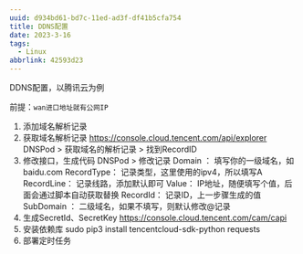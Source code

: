 ```yaml
---
uuid: d934bd61-bd7c-11ed-ad3f-df41b5cfa754
title: DDNS配置
date: 2023-3-16
tags:
  - Linux
abbrlink: 42593d23
---
```


DDNS配置，以腾讯云为例

<!--more-->

前提：``wan进口地址就有公网IP``

1. 添加域名解析记录
2. 获取域名解析记录
    https://console.cloud.tencent.com/api/explorer
    DNSPod > 获取域名的解析记录 > 找到RecordID
3. 修改接口，生成代码
    DNSPod > 修改记录
        Domain ： 填写你的一级域名，如baidu.com
        RecordType： 记录类型，这里使用的ipv4，所以填写A
        RecordLine： 记录线路，添加默认即可
        Value： IP地址，随便填写个值，后面会通过脚本自动获取替换
        RecordId： 记录ID，上一步骤生成的值
        SubDomain ： 二级域名，如果不填写，则默认修改@记录
4. 生成SecretId、SecretKey
    https://console.cloud.tencent.com/cam/capi
5. 安装依赖库
    sudo pip3 install tencentcloud-sdk-python requests
6. 部署定时任务